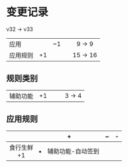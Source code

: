 # 变更记录

v32 -> v33

||||||
|-|:-:|:-:|:-:|:-:|
|应用||~1||9 -> 9|
|应用规则|+1|||15 -> 16|

## 规则类别

||||||
|-|:-:|:-:|:-:|:-:|
|辅助功能|+1|||3 -> 4|

## 应用规则

||+|~|-|
|:-:|-|-|-|
|食行生鲜<br>+1|<li>辅助功能-自动签到|||
